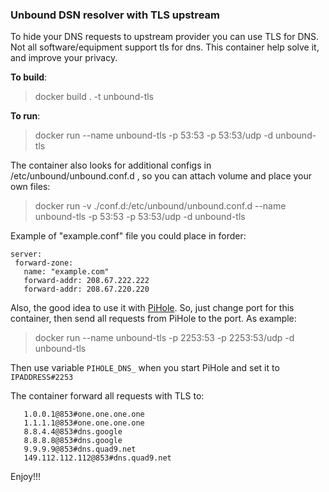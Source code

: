 ### Unbound DSN resolver with TLS upstream

To hide your DNS requests to upstream provider you can use TLS for DNS. Not all software/equipment support tls for dns.
This container help solve it, and improve your privacy.

**To build**:

> docker build . -t unbound-tls

**To run**:

> docker run --name unbound-tls -p 53:53 -p 53:53/udp -d unbound-tls

The container also looks for additional configs in /etc/unbound/unbound.conf.d , so you can attach volume and place your own files:
> docker run -v ./conf.d:/etc/unbound/unbound.conf.d  --name unbound-tls -p 53:53 -p 53:53/udp -d unbound-tls

Example of "example.conf" file you could place in forder:
```
server:
 forward-zone:
   name: "example.com"
   forward-addr: 208.67.222.222
   forward-addr: 208.67.220.220
```

Also, the good idea to use it with [PiHole](https://github.com/pi-hole/docker-pi-hole). So, just change port for this container, then send all requests from PiHole to the port. As example:
> docker run --name unbound-tls -p 2253:53 -p 2253:53/udp -d unbound-tls

Then use variable `PIHOLE_DNS_` when you start PiHole and set it to `IPADDRESS#2253`

The container forward all requests with TLS to:
```
   1.0.0.1@853#one.one.one.one
   1.1.1.1@853#one.one.one.one
   8.8.4.4@853#dns.google
   8.8.8.8@853#dns.google
   9.9.9.9@853#dns.quad9.net
   149.112.112.112@853#dns.quad9.net
```

Enjoy!!!
